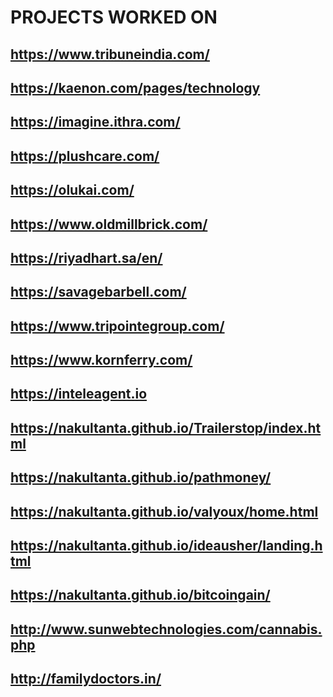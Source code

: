 # PROJECTS WORKED ON

## https://www.tribuneindia.com/
## https://kaenon.com/pages/technology
## https://imagine.ithra.com/
## https://plushcare.com/
## https://olukai.com/
## https://www.oldmillbrick.com/
## https://riyadhart.sa/en/
## https://savagebarbell.com/
## https://www.tripointegroup.com/
## https://www.kornferry.com/

## https://inteleagent.io
## https://nakultanta.github.io/Trailerstop/index.html
## https://nakultanta.github.io/pathmoney/
## https://nakultanta.github.io/valyoux/home.html
## https://nakultanta.github.io/ideausher/landing.html
## https://nakultanta.github.io/bitcoingain/
## http://www.sunwebtechnologies.com/cannabis.php
## http://familydoctors.in/

